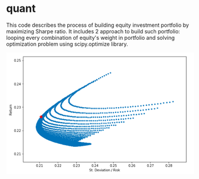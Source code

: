 # quant
This code describes the process of building equity investment portfolio by maximizing Sharpe ratio. It includes 2 approach to build such portfolio: looping every combination of equity's weight in portfolio and solving optimization problem using scipy.optimize library.

![Image description](Portfolio.png)
